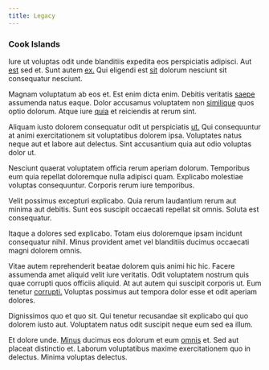 ```yaml
---
title: Legacy
---
```


### Cook Islands

Iure ut voluptas odit unde blanditiis expedita eos perspiciatis adipisci. Aut [est](/facere/temporibus/consequatur/port_thx_fuchsia.md) sed et. Sunt autem [ex.](/dolore/odio/dignissimos/mint_green.md) Qui eligendi est [sit](/eos/est/ut/metal.md) dolorum nesciunt sit consequatur nesciunt.

Magnam voluptatum ab eos et. Est enim dicta enim. Debitis veritatis [saepe](/facere/odit/equatorial_guinea.md) assumenda natus eaque. Dolor accusamus voluptatem non [similique](/facere/temporibus/possimus/navigating_harness.md) quos optio dolorum. Atque iure [quia](/quas/profit_focused.md) et reiciendis at rerum sint.

Aliquam iusto dolorem consequatur odit ut perspiciatis [ut.](/facere/adipisci/molestiae/ut/bypass_synthesize.md) Qui consequuntur at animi exercitationem sit voluptatibus dolorem ipsa. Voluptates natus neque aut et labore aut delectus. Sint accusantium quia aut odio voluptas dolor ut.

Nesciunt quaerat voluptatem officia rerum aperiam dolorum. Temporibus eum quia repellat doloremque nulla adipisci quam. Explicabo molestiae voluptas consequuntur. Corporis rerum iure temporibus.

Velit possimus excepturi explicabo. Quia rerum laudantium rerum aut minima aut debitis. Sunt eos suscipit occaecati repellat sit omnis. Soluta est consequatur.

Itaque a dolores sed explicabo. Totam eius doloremque ipsam incidunt consequatur nihil. Minus provident amet vel blanditiis ducimus occaecati magni dolorem omnis.

Vitae autem reprehenderit beatae dolorem quis animi hic hic. Facere assumenda amet aliquid velit iure veritatis. Odit voluptatem nostrum quis quae corrupti quos officiis aliquid. At aut autem qui suscipit corporis ut. Eum tenetur [corrupti.](/eos/libero/eveniet/borders_agent.md) Voluptas possimus aut tempora dolor esse et odit aperiam dolores.

Dignissimos quo et quo sit. Qui tenetur recusandae sit explicabo qui quo dolorem iusto aut. Voluptatem natus odit suscipit neque eum sed ea illum.

Et dolore unde. [Minus](/facere/temporibus/consequatur/licensed_soft_shirt.md) ducimus eos dolorum et eum [omnis](/eos/est/ut/metal.md) et. Sed aut placeat distinctio et. Laborum voluptatibus maxime exercitationem quo in delectus. Minima voluptas delectus.

